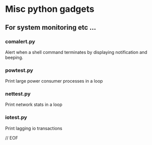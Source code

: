 # Misc python gadgets

## For system monitoring etc ...

### comalert.py

 Alert when a shell command terminates by displaying  notification and beeping.

### powtest.py

 Print large power consumer processes in a loop

### nettest.py

 Print network stats in a loop

### iotest.py

  Print lagging io transactions

// EOF
